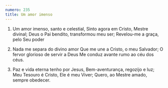 ```yaml
---
numero: 235
title: Um amor imenso
---
```

1. Um amor imenso, santo e celestial,
Sinto agora em Cristo, Mestre divinal;
Deus o Pai bendito, transformou meu ser;
Revelou-me a graça, pelo Seu poder

2. Nada me separa do divino amor
Que me une a Cristo, o meu Salvador;
O fervor glorioso de servir a Deus
Me conduz avante rumo ao céu dos céus.

3. Paz e vida eterna tenho por Jesus,
Bem-aventurança, regozijo e luz;
Meu Tesouro é Cristo, Ele é meu Viver;
Quero, ao Mestre amado, sempre obedecer.
